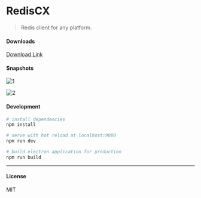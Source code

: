 # RedisCX

> Redis client for any platform.

#### Downloads

[Download Link](https://github.com/Sidfate/redisCX/releases)

#### Snapshots

![1](https://i.loli.net/2018/07/04/5b3cb635640a9.jpg)

![2](https://i.loli.net/2018/07/04/5b3cb5033faaa.jpg)

#### Development

``` bash
# install dependencies
npm install

# serve with hot reload at localhost:9080
npm run dev

# build electron application for production
npm run build


```

---

#### License

MIT